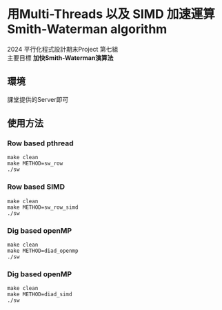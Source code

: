 # 用Multi-Threads 以及 SIMD 加速運算 Smith-Waterman algorithm
2024 平行化程式設計期末Project 第七組 <br>
主要目標 **加快Smith-Waterman演算法**
## 環境
課堂提供的Server即可
## 使用方法
### Row based pthread
```
make clean
make METHOD=sw_row
./sw
```
### Row based SIMD
```
make clean
make METHOD=sw_row_simd
./sw
```
### Dig based openMP
```
make clean
make METHOD=diad_openmp
./sw
```
### Dig based openMP
```
make clean
make METHOD=diad_simd
./sw
```
